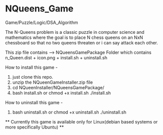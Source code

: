 # NQueens_Game
Game/Puzzle/Logic/DSA_Algorithm

The N-Queens problem is a classic puzzle in computer science and mathematics where the goal is to place N chess queens on an NxN chessboard so that no two queens threaten or i can say attack each other.

This zip file contains --> NQueensGamePackage Folder which contains n_Queen.dist + icon.png + install.sh + uninstall.sh

How to install this game -

1. just clone this repo.
2. unzip the NQueenGameInstaller.zip file
3. cd NQueenInstaller/NQueensGamePackage/
4. bash install.sh
or
chmod +x install.sh
./install.sh

How to uninstall this game -

1. bash uninstall.sh
or
chmod +x uninstall.sh
./uninstall.sh

** Currently this game is available only for Linux(debian based systems or more specifically Ubuntu) **